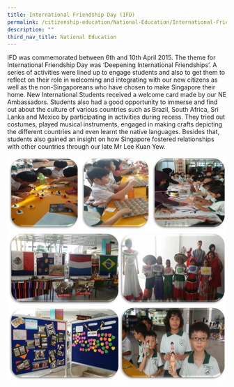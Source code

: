 ```yaml
---
title: International Friendship Day (IFD)
permalink: /citizenship-education/National-Education/International-Friendship-Day-IFD/
description: ""
third_nav_title: National Education
---
```

IFD was commemorated between 6th and 10th April 2015. The theme for International Friendship Day was ‘Deepening International Friendships’. A series of activities were lined up to engage students and also to get them to reflect on their role in welcoming and integrating with our new citizens as well as the non-Singaporeans who have chosen to make Singapore their home. New International Students received a welcome card made by our NE Ambassadors. Students also had a good opportunity to immerse and find out about the culture of various countries such as Brazil, South Africa, Sri Lanka and Mexico by participating in activities during recess. They tried out costumes, played musical instruments, engaged in making crafts depicting the different countries and even learnt the native languages. Besides that, students also gained an insight on how Singapore fostered relationships with other countries through our late Mr Lee Kuan Yew.

![](/images/IFF%201.jpeg)
![](/images/IFF%202.jpeg)